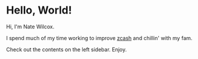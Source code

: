 # Hello, World!

Hi, I'm Nate Wilcox.

I spend much of my time working to improve [zcash](https://z.cash) and chillin' with my fam.

Check out the contents on the left sidebar. Enjoy.
